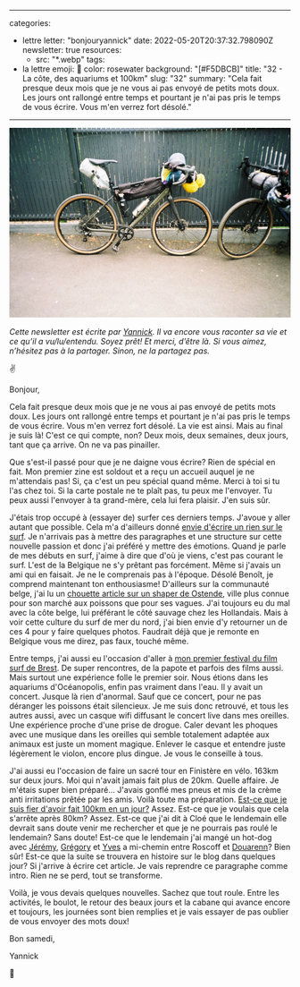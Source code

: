 
---
categories:
- lettre
letter: "bonjouryannick"
date: 2022-05-20T20:37:32.798090Z
newsletter: true
resources:
  - src: "*.webp"
tags:
- la lettre
emoji: 💌
color: rosewater
background: "[#F5DBCB]"
title: "32 - La côte, des aquariums et 100km"
slug: "32"
summary: "Cela fait presque deux mois que je ne vous ai pas envoyé de petits mots doux. Les jours ont rallongé entre temps et pourtant je n'ai pas pris le temps de vous écrire. Vous m'en verrez fort désolé."
---
![22x29-0505-02.jpeg](22x29-0505-02.webp)

*Cette newsletter est écrite par [Yannick](https://yannickschutz.com). Il va encore vous raconter sa vie et ce qu’il a vu/lu/entendu. Soyez prêt! Et merci, d’être là. Si vous aimez, n’hésitez pas à la partager. Sinon, ne la partagez pas.*

✌

Bonjour,

Cela fait presque deux mois que je ne vous ai pas envoyé de petits mots doux. Les jours ont rallongé entre temps et pourtant je n'ai pas pris le temps de vous écrire. Vous m'en verrez fort désolé. La vie est ainsi. Mais au final je suis là! C'est ce qui compte, non? Deux mois, deux semaines, deux jours, tant que ça arrive. On ne va pas pinailler.

Que s'est-il passé pour que je ne daigne vous écrire? Rien de spécial en fait. Mon premier zine est soldout et a reçu un accueil auquel je ne m'attendais pas! Si, ça c'est un peu spécial quand même. Merci à toi si tu l'as chez toi. Si la carte postale ne te plaît pas, tu peux me l'envoyer. Tu peux aussi l'envoyer à ta grand-mère, cela lui fera plaisir. J'en suis sûr.

J'étais trop occupé à (essayer de) surfer ces derniers temps. J'avoue y aller autant que possible. Cela m'a d'ailleurs donné [envie d'écrire un rien sur le surf](https://yannickschutz.com/le-surf). Je n'arrivais pas à mettre des paragraphes et une structure sur cette nouvelle passion et donc j'ai préféré y mettre des émotions. Quand je parle de mes débuts en surf, j'aime à dire que d'où je viens, c'est pas courant le surf. L'est de la Belgique ne s'y prêtant pas forcément. Même si j'avais un ami qui en faisait. Je ne le comprenais pas à l'époque. Désolé Benoît, je comprend maintenant ton enthousiasme! D'ailleurs sur la communauté belge, j'ai lu un [chouette article sur un shaper de Ostende](https://www.vice.com/fr/article/g5q943/atelier-de-planches-surf-ostende), ville plus connue pour son marché aux poissons que pour ses vagues. J'ai toujours eu du mal avec la côte belge, lui préférant le côté sauvage chez les Hollandais. Mais à voir cette culture du surf de mer du nord, j'ai bien envie d'y retourner un de ces 4 pour y faire quelques photos. Faudrait déjà que je remonte en Belgique vous me direz, pas faux, touché même.

Entre temps, j'ai aussi eu l'occasion d'aller à [mon premier festival du film surf de Brest](https://brestsurffilmfestival.com). De super rencontres, de la papote et parfois des films aussi. Mais surtout une expérience folle le premier soir. Nous étions dans les aquariums d'Océanopolis, enfin pas vraiment dans l'eau. Il y avait un concert. Jusque là rien d'anormal. Sauf que ce concert, pour ne pas déranger les poissons était silencieux. Je me suis donc retrouvé, et tous les autres aussi, avec un casque wifi diffusant le concert live dans mes oreilles. Une expérience proche d'une prise de drogue. Caler devant les phoques avec une musique dans les oreilles qui semble totalement adaptée aux animaux est juste un moment magique. Enlever le casque et entendre juste légèrement le violon, encore plus dingue. Je vous le conseille à tous.

J'ai aussi eu l'occasion de faire un sacré tour en Finistère en vélo. 163km sur deux jours. Moi qui n'avait jamais fait plus de 20km. Quelle affaire. Je m'étais super bien préparé... J'avais gonflé mes pneus et mis de la crème anti irritations prêtée par les amis. Voilà toute ma préparation. [Est-ce que je suis fier d'avoir fait 100km en un jour?](https://www.komoot.com/tour/763561273?ref=wtd) Assez. Est-ce que je voulais que cela s'arrête après 80km? Assez. Est-ce que j'ai dit à Cloé que le lendemain elle devrait sans doute venir me rechercher et que je ne pourrais pas roulé le lendemain? Sans doute! Est-ce que le lendemain j'ai mangé un hot-dog avec [Jérémy](https://jeremyjanin.com), [Grégory](https://gregorymignard.com) et [Yves](https://yvesquere.com) a mi-chemin entre Roscoff et [Douarenn](https://douarenn.fr)? Bien sûr! Est-ce que la suite se trouvera en histoire sur le blog dans quelques jour? Si j'arrive à écrire cet article. Je vais reprendre ce paragraphe comme intro. Rien ne se perd, tout se transforme.

Voilà, je vous devais quelques nouvelles. Sachez que tout roule. Entre les activités, le boulot, le retour des beaux jours et la cabane qui avance encore et toujours, les journées sont bien remplies et je vais essayer de pas oublier de vous envoyer des mots doux!

Bon samedi,

Yannick

💌
